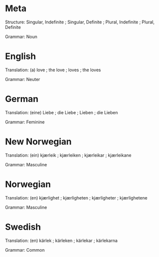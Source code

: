 Meta
====

Structure: Singular, Indefinite ; Singular, Definite ; Plural, Indefinite ; Plural, Definite

Grammar:   Noun



English
=======

Translation: (a) love ; the love ; loves ; the loves

Grammar:     Neuter



German
======

Translation: (eine) Liebe ; die Liebe ; Lieben ; die Lieben

Grammar:     Feminine



New Norwegian
=============

Translation: (ein) kjærleik ; kjærleiken ; kjærleikar ; kjærleikane

Grammar:     Masculine



Norwegian
=========

Translation: (en) kjærlighet ; kjærligheten ; kjærligheter ; kjærlighetene

Grammar:     Masculine



Swedish
=======

Translation: (en) kärlek ; kärleken ; kärlekar ; kärlekarna

Grammar:     Common
